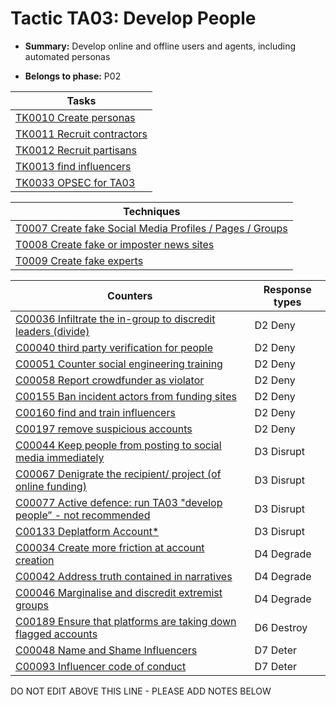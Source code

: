 # Tactic TA03: Develop People

* **Summary:** Develop online and offline users and agents, including automated personas

* **Belongs to phase:** P02



| Tasks |
| ----- |
| [TK0010 Create personas](../tasks/TK0010.md) |
| [TK0011 Recruit contractors](../tasks/TK0011.md) |
| [TK0012 Recruit partisans](../tasks/TK0012.md) |
| [TK0013 find influencers](../tasks/TK0013.md) |
| [TK0033 OPSEC for TA03](../tasks/TK0033.md) |



| Techniques |
| ---------- |
| [T0007 Create fake Social Media Profiles / Pages / Groups](../techniques/T0007.md) |
| [T0008 Create fake or imposter news sites](../techniques/T0008.md) |
| [T0009 Create fake experts](../techniques/T0009.md) |



| Counters | Response types |
| -------- | -------------- |
| [C00036 Infiltrate the in-group to discredit leaders (divide)](../counters/C00036.md) | D2 Deny |
| [C00040 third party verification for people](../counters/C00040.md) | D2 Deny |
| [C00051 Counter social engineering training](../counters/C00051.md) | D2 Deny |
| [C00058 Report crowdfunder as violator](../counters/C00058.md) | D2 Deny |
| [C00155 Ban incident actors from funding sites](../counters/C00155.md) | D2 Deny |
| [C00160 find and train influencers](../counters/C00160.md) | D2 Deny |
| [C00197 remove suspicious accounts](../counters/C00197.md) | D2 Deny |
| [C00044 Keep people from posting to social media immediately](../counters/C00044.md) | D3 Disrupt |
| [C00067 Denigrate the recipient/ project (of online funding)](../counters/C00067.md) | D3 Disrupt |
| [C00077 Active defence: run TA03 "develop people” - not recommended](../counters/C00077.md) | D3 Disrupt |
| [C00133 Deplatform Account*](../counters/C00133.md) | D3 Disrupt |
| [C00034 Create more friction at account creation](../counters/C00034.md) | D4 Degrade |
| [C00042 Address truth contained in narratives](../counters/C00042.md) | D4 Degrade |
| [C00046 Marginalise and discredit extremist groups](../counters/C00046.md) | D4 Degrade |
| [C00189 Ensure that platforms are taking down flagged accounts](../counters/C00189.md) | D6 Destroy |
| [C00048 Name and Shame Influencers](../counters/C00048.md) | D7 Deter |
| [C00093 Influencer code of conduct](../counters/C00093.md) | D7 Deter |


DO NOT EDIT ABOVE THIS LINE - PLEASE ADD NOTES BELOW
